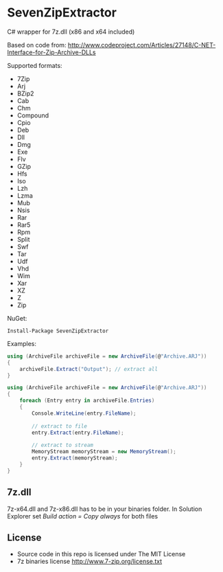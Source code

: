 # SevenZipExtractor
C# wrapper for 7z.dll (x86 and x64 included) 

Based on code from: http://www.codeproject.com/Articles/27148/C-NET-Interface-for-Zip-Archive-DLLs

Supported formats:
* 7Zip
* Arj
* BZip2
* Cab
* Chm
* Compound
* Cpio
* Deb
* Dll
* Dmg
* Exe
* Flv
* GZip
* Hfs
* Iso
* Lzh
* Lzma
* Mub
* Nsis
* Rar
* Rar5
* Rpm
* Split
* Swf
* Tar
* Udf
* Vhd
* Wim
* Xar
* XZ
* Z
* Zip


NuGet:
```
Install-Package SevenZipExtractor
```

Examples:

```cs
using (ArchiveFile archiveFile = new ArchiveFile(@"Archive.ARJ"))
{
    archiveFile.Extract("Output"); // extract all
}

```

```cs
using (ArchiveFile archiveFile = new ArchiveFile(@"Archive.ARJ"))
{
    foreach (Entry entry in archiveFile.Entries)
    {
        Console.WriteLine(entry.FileName);
        
        // extract to file
        entry.Extract(entry.FileName);
        
        // extract to stream
        MemoryStream memoryStream = new MemoryStream();
        entry.Extract(memoryStream);
    }
}

```

## 7z.dll
7z-x64.dll and 7z-x86.dll has to be in your binaries folder. In Solution Explorer set *Build action = Copy always* for both files


## License
- Source code in this repo is licensed under The MIT License
- 7z binaries license http://www.7-zip.org/license.txt
